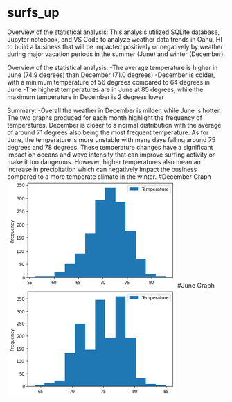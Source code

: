 # surfs_up
Overview of the statistical analysis:
    This analysis utilized SQLite database, Jupyter notebook, and VS Code to analyze weather data trends in Oahu, HI to build a business that will be impacted positively or negatively by weather during major vacation periods in the summer (June) and winter (December).

Overview of the statistical analysis:
    -The average temperature is higher in June (74.9 degrees) than December (71.0 degrees)
    -December is colder, with a minimum temperature of 56 degrees compared to 64 degrees in June
    -The highest temperatures are in June at 85 degrees, while the maximum temperature in December is 2 degrees lower


Summary:
    -Overall the weather in December is milder, while June is hotter. The two graphs produced for each month highlight the frequency of temperatures. December is closer to a normal distribution with the average of around 71 degrees also being the most frequent temperature. As for June, the temperature is more unstable with many days falling around 75 degrees and 78 degrees. These temperature changes have a significant impact on oceans and wave intensity that can improve surfing activity or make it too dangerous. However, higher temperatures also mean an increase in precipitation which can negatively impact the business compared to a more temperate climate in the winter.
    #December Graph
    ![December graph](https://github.com/BBright07/surfs_up/blob/main/Dec_temp_distribution.png?raw=true) 
    #June Graph
    ![June graph](https://github.com/BBright07/surfs_up/blob/main/June_temp_distribution.png?raw=true) 
    